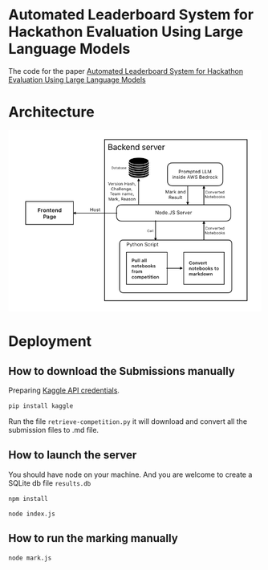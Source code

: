 # Automated Leaderboard System for Hackathon Evaluation Using Large Language Models 

The code for the paper [Automated Leaderboard System for Hackathon Evaluation Using Large Language Models ]()

# Architecture

![](./imgs/image.png)


# Deployment

## How to download the Submissions manually

Preparing [Kaggle API credentials](https://github.com/Kaggle/kaggle-api/blob/main/docs/README.md).

```bash
pip install kaggle
```

Run the file `retrieve-competition.py` it will download and convert all the submission files to .md file.


## How to launch the server

You should have node on your machine. And you are welcome to create a SQLite db file `results.db`

```
npm install
```

```
node index.js
```

## How to run the marking manually

```
node mark.js
```
